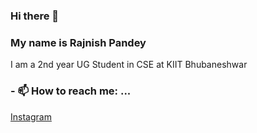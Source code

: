 ### Hi there 👋
### My name is Rajnish Pandey
I am a 2nd year UG Student in CSE at KIIT Bhubaneshwar


### - 📫 How to reach me: ...
[Instagram](https://www.instagram.com/rajnish_038/)


<!--
**rajnish-pandey/rajnish-pandey** is a ✨ _special_ ✨ repository because its `README.md` (this file) appears on your GitHub profile.


- 😄 Pronouns: ...
- ⚡ Fun fact: ...
-->
